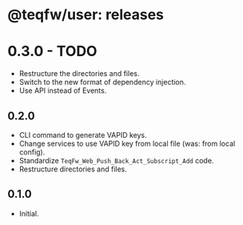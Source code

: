 # @teqfw/user: releases

# 0.3.0 - TODO

* Restructure the directories and files.
* Switch to the new format of dependency injection.
* Use API instead of Events.

## 0.2.0

* CLI command to generate VAPID keys.
* Change services to use VAPID key from local file (was: from local config).
* Standardize `TeqFw_Web_Push_Back_Act_Subscript_Add` code.
* Restructure directories and files.

## 0.1.0

* Initial.
